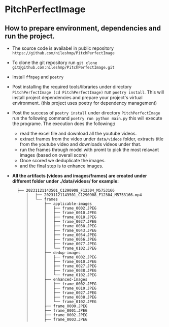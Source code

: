 # PitchPerfectImage

## How to prepare environment, dependencies and run the project.
- The source code is availabel in public repository `https://github.com/nileshmp/PitchPerfectImage` 
- To clone the git repository run `git clone git@github.com:nileshmp/PitchPerfectImage.git`
- Install `ffmpeg` and `poetry`
- Post installing the required tools/libraries under directory `PitchPerfectImage (cd PitchPerfectImage)`  run `poetry install`. This will install project dependencies and prepare your project's virtual environment. (this project uses poetry for dependency management)
- Post the success of `poetry install` under directory `PitchPerfectImage` run the following command `poetry run python main.py` this will execute the programe. The execution does the following;\
  - read the excel file and download all the youtube videos.
  - extract frames from the video under `data/videos` folder, extracts title from the youtube video and downloads videos under that.
  - run the frames through model with promt to pick the most relavant images (based on overall score)
  - Once scored we deduplicate the images.
  - and the final step is to enhance images.
- **All the artifacts (videos and images/frames) are created under different folder under ./data/videos/ for example:**
  
        ├── 20231121143501_C1290908_F12304_M5753166
            │   ├── 20231121143501_C1290908_F12304_M5753166.mp4
            │   └── frames
            │       ├── applicable-images
            │       │   ├── frame_0002.JPEG
            │       │   ├── frame_0010.JPEG
            │       │   ├── frame_0018.JPEG
            │       │   ├── frame_0027.JPEG
            │       │   ├── frame_0038.JPEG
            │       │   ├── frame_0043.JPEG
            │       │   ├── frame_0054.JPEG
            │       │   ├── frame_0056.JPEG
            │       │   ├── frame_0077.JPEG
            │       │   └── frame_0102.JPEG
            │       ├── dedup-images
            │       │   ├── frame_0002.JPEG
            │       │   ├── frame_0010.JPEG
            │       │   ├── frame_0027.JPEG
            │       │   ├── frame_0038.JPEG
            │       │   └── frame_0102.JPEG
            │       ├── enhanced-images
            │       │   ├── frame_0002.JPEG
            │       │   ├── frame_0010.JPEG
            │       │   ├── frame_0027.JPEG
            │       │   ├── frame_0038.JPEG
            │       │   └── frame_0102.JPEG
            │       ├── frame_0000.JPEG
            │       ├── frame_0001.JPEG
            │       ├── frame_0002.JPEG
            │       ├── frame_0003.JPEG